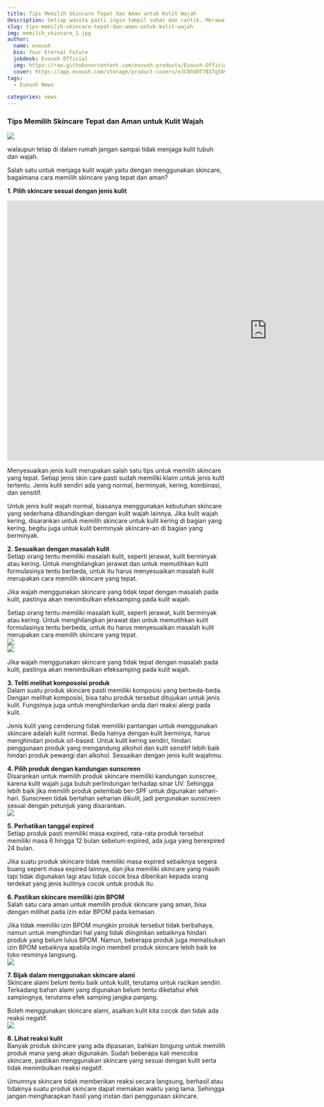 ```yaml
---
title: Tips Memilih Skincare Tepat dan Aman untuk Kulit Wajah
description: Setiap wanita pasti ingin tampil sehat dan cantik. Merawat tubuh dan wajah merupakan salah satu cara mencintai diri sendiri...
slug: tips-memilih-skincare-tepat-dan-aman-untuk-kulit-wajah
img: memilih_skincare_1.jpg
author:
  name: evoush
  bio: Your Eternal Future
  jobdesk: Evoush Official
  img: https://raw.githubusercontent.com/evoush-products/Evoush-Official-Website/master/static/icon_128.png
  cover: https://app.evoush.com/storage/product-covers/eJC8hUOT7B1Tg56943hWhsI9KMH8k7CdRe2OFDbo.jpg
tags:
  - Evoush News

categories: news
---  
```

### Tips Memilih Skincare Tepat dan Aman untuk Kulit Wajah  
<img src="https://assets.promediateknologi.com/crop/0x0:0x0/750x500/photo/ayosemarang/images/post/articles/2021/04/03/74560/memilih-skincare-aman-dan-tepat.jpg" class="img-fluid">  

walaupun tetap di dalam rumah jangan sampai tidak menjaga kulit tubuh dan wajah. 

Salah satu untuk menjaga kulit wajah yaitu dengan menggunakan skincare, bagaimana cara memilih skincare yang tepat dan aman?   

**1. Pilih skincare sesuai dengan jenis kulit** 
<iframe class="mb-5" width="1200" height="600" src="https://www.youtube.com/embed/cpe16Oe9kzY" title="YouTube video player" frameborder="0" allow="accelerometer; autoplay; clipboard-write; encrypted-media; gyroscope; picture-in-picture" allowfullscreen></iframe>  

Menyesuaikan jenis kulit merupakan salah satu tips untuk memilih skincare yang tepat. Setiap jenis skin care pasti sudah memiliki klaim untuk jenis kulit tertentu. Jenis kulit sendiri ada yang normal, berminyak, kering, kombinasi, dan sensitif.

Untuk jenis kulit wajah normal, biasanya menggunakan kebutuhan skincare yang sederhana dibandingkan dengan kulit wajah lainnya. Jika kulit wajah kering, disarankan untuk memilih skincare untuk kulit kering di bagian yang kering, begitu juga untuk kulit berminyak skincare-an di bagian yang berminyak.  

**2. Sesuaikan dengan masalah kulit**  
Setiap orang tentu memiliki masalah kulit, seperti jerawat, kulit berminyak atau kering. Untuk menghilangkan jerawat dan untuk memutihkan kulit formulasinya tentu berbeda, untuk itu harus menyesuaikan masalah kulit merupakan cara memilih skincare yang tepat.

Jika wajah menggunakan skincare yang tidak tepat dengan masalah pada kulit, pastinya akan menimbulkan efeksamping pada kulit wajah.  

Setiap orang tentu memiliki masalah kulit, seperti jerawat, kulit berminyak atau kering. Untuk menghilangkan jerawat dan untuk memutihkan kulit formulasinya tentu berbeda, untuk itu harus menyesuaikan masalah kulit merupakan cara memilih skincare yang tepat.  
<img src="https://cdn.chec.io/merchants/27164/assets/6QZ2Uk8K7HGAPegF%7C6.jpg" class="img-fluid mb-3">  
<img src="https://cdn.chec.io/merchants/27164/assets/Qt5jKMZA0bcAOhbk%7C7.jpg" class="img-fluid">


Jika wajah menggunakan skincare yang tidak tepat dengan masalah pada kulit, pastinya akan menimbulkan efeksamping pada kulit wajah.  

**3. Teliti melihat komposoisi produk**  
Dalam suatu produk skincare pasti memiliki komposisi yang berbeda-beda. Dengan melihat komposisi, bisa tahu produk tersebut ditujukan untuk jenis kulit. Fungsinya juga untuk menghindarkan anda dari reaksi alergi pada kulit.

Jenis kulit yang cenderung tidak memiliki pantangan untuk menggunakan skincare adalah kulit normal. Beda halnya dengan kulit berminya, harus menghindari produk oil-based. Untuk kulit kering sendiri, hindari penggunaan produk yang mengandung alkohol dan kulit sensitif  lebih baik hindari produk pewangi dan alkohol. Sesuaikan dengan jenis kulit wajahmu.  

**4. Pilih produk dengan kandungan sunscreen**  
Disarankan untuk memilih produk skincare memiliki kandungan sunscree, karena kulit wajah juga butuh perlindungan terhadap sinar UV. Sehingga lebih baik jika memilih produk pelembab ber-SPF untuk digunakan sehari-hari. Sunscreen tidak bertahan seharian dikulit, jadi pergunakan sunscreen sesuai dengan petunjuk yang disarankan.  
<img src="https://cdn.chec.io/merchants/27164/assets/NW5JsTxDsgdSKTEQ%7CBODY%20SERUM250%20MM.jpg" class="img-fluid">

**5. Perhatikan tanggal expired**  
Setiap produk pasti memiliki masa expired, rata-rata produk tersebut memiliki masa 6 hingga 12 bulan sebelum expired, ada juga yang berexpired 24 bulan.

Jika suatu produk skincare tidak memiliki masa expired sebaiknya segera buang seperti masa expired lainnya, dan jika memiliki skincare yang masih tapi tidak digunakan lagi atau tidak cocok bisa diberikan kepada orang terdekat yang jenis kulitnya cocok untuk produk itu.  

**6. Pastikan skincare memiliki izin BPOM**  
Salah satu cara aman untuk memilih produk skincare yang aman, bisa dengan milihat pada izin edar BPOM pada kemasan.

Jika tidak memiliki izin BPOM mungkin produk tersebut tidak berbahaya, namun untuk menghindari hal yang tidak diinginkan sebaiknya hindari produk yang belum lulus BPOM. Namun, beberapa produk juga memalsukan izin BPOM sebaiknya apabila ingin membeli produk skincare lebih baik ke toko resminya langsung.  
<img src="https://cdn.chec.io/merchants/27164/assets/kygAXgnbLc9o7jRa%7CFacial%20Toner_cover.jpg" class="img-fluid">  

**7. Bijak dalam menggunakan skincare alami**  
Skincare alami belum tentu baik untuk kulit, terutama untuk racikan sendiri. Terkadang bahan alami yang digunakan belum tentu diketahui efek sampingnya, terutama efek samping jangka panjang.

Boleh menggunakan skincare alami, asalkan kulit kita cocok dan tidak ada reaksi negatif.  
<img src="https://cdn.chec.io/merchants/27164/assets/qk8KRSxX1SEsq2Ee%7CFace%20wash1.jpg" class="img-fluid">  

**8.  Lihat reaksi kulit**  
Banyak produk skincare yang ada dipasaran, bahkan bingung untuk memilih produk mana yang akan digunakan. Sudah beberapa kali mencoba skincare, pastikan menggunakan skincare yang sesuai dengan kulit serta tidak menimbulkan reaksi negatif.

Umumnya skincare tidak memberikan reaksi secara langsung, berhasil atau tidaknya suatu produk skincare dapat memakan waktu yang lama. Sehingga jangan mengharapkan hasil yang instan dari penggunaan skincare.  

